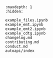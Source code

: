 ```{include} ../README.md
```

```{toctree}
:maxdepth: 1
:hidden:

example_files.ipynb
example_emt.ipynb
example_emt2.ipynb
example_cdtg.ipynb
changelog.md
contributing.md
conduct.md
autoapi/index
```


